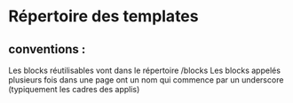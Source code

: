 # Répertoire des templates

## conventions :
Les blocks réutilisables vont dans le répertoire /blocks
Les blocks appelés plusieurs fois dans une page ont un nom qui commence par un underscore (typiquement les cadres des applis)
